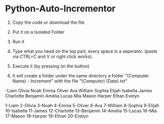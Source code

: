 # Python-Auto-Incrementor

1) Copy the code or download the file

2) Put it on a Isolated Folder

3) Run it

4) Type what you need on the top part, every space is a seperator. (paste via CTRL+C and V or right click works).

5) Execute it (by pressing on the button)

6) It will create a folder under the same directory a folder "(Computer Name) - Increment" with the file "(Computer) (Date).txt"

-Liam Olivia Noah Emma Oliver Ava William Sophia Elijah Isabella James Charlotte Benjamin Amelia Lucas Mia Mason Harper Ethan Evelyn

>
1-Liam
2-Olivia
3-Noah
4-Emma
5-Oliver
6-Ava
7-William
8-Sophia
9-Elijah
10-Isabella
11-James
12-Charlotte
13-Benjamin
14-Amelia
15-Lucas
16-Mia
17-Mason
18-Harper
19-Ethan
20-Evelyn


